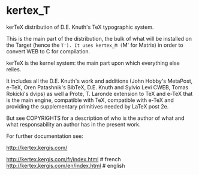 # kertex_T
kerTeX distribution of D.E. Knuth's TeX typographic system.

This is the main part of the distribution, the bulk of what will be
installed on the Target (hence the `T'). It uses kertex_M (`M' for
Matrix) in order to convert WEB to C for compilation.

kerTeX is the kernel system: the main part upon which everything else
relies.

It includes all the D.E. Knuth's work and additions (John Hobby's
MetaPost, e-TeX, Oren Patashnik's BibTeX, D.E. Knuth and Sylvio Levi 
CWEB, Tomas Rokicki's dvips) as well a Prote, T. Laronde extension to
TeX and e-TeX that is the main engine, compatible with TeX, compatible
with e-TeX and providing the supplementary primitives needed by LaTeX
post 2e.

But see COPYRIGHTS for a description of who is the author of what and
what responsability an author has in the present work.

For further documentation see:

http://kertex.kergis.com/

http://kertex.kergis.com/fr/index.html  # french
http://kertex.kergis.com/en/index.html  # english

